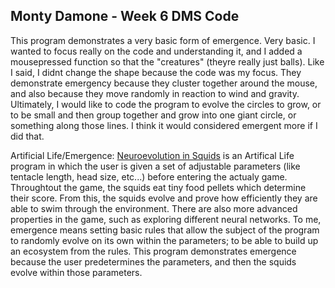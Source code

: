 ## Monty Damone - Week 6 DMS Code


This program demonstrates a very basic form of emergence. Very basic. I wanted to focus really on the code and understanding it, and I added a mousepressed function so that the "creatures" (theyre really just balls). Like I said, I didnt change the shape because the code was my focus. They demonstrate emergency because they cluster together around the mouse, and also because they move randomly in reaction to wind and gravity. Ultimately, I would like to code the program to evolve the circles to grow, or to be small and then group together and grow into one giant circle, or something along those lines. I think it would considered emergent more if I did that. 


Artificial Life/Emergence:
[Neuroevolution in Squids](https://jobtalle.com/neuroevolution_in_squids.html) is an Artifical Life program  in which the user is given a set of adjustable parameters (like tentacle length, head size, etc...) before entering the actualy game. Throughtout the game, the squids eat tiny food pellets which determine their score. From this, the squids evolve and prove how efficiently they are able to swim through the environment. There are also more advanced properties in the game, such as exploring different neural networks. To me, emergence means setting basic rules that allow the subject of the program to randomly evolve on its own within the parameters; to be able to build up an ecosystem from the rules. This program demonstrates emergence because the user predetermines the parameters, and then the squids evolve within those parameters. 

 
